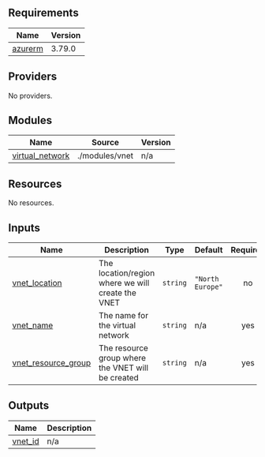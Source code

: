 ## Requirements

| Name | Version |
|------|---------|
| <a name="requirement_azurerm"></a> [azurerm](#requirement\_azurerm) | 3.79.0 |

## Providers

No providers.

## Modules

| Name | Source | Version |
|------|--------|---------|
| <a name="module_virtual_network"></a> [virtual\_network](#module\_virtual\_network) | ./modules/vnet | n/a |

## Resources

No resources.

## Inputs

| Name | Description | Type | Default | Required |
|------|-------------|------|---------|:--------:|
| <a name="input_vnet_location"></a> [vnet\_location](#input\_vnet\_location) | The location/region where we will create the VNET | `string` | `"North Europe"` | no |
| <a name="input_vnet_name"></a> [vnet\_name](#input\_vnet\_name) | The name for the virtual network | `string` | n/a | yes |
| <a name="input_vnet_resource_group"></a> [vnet\_resource\_group](#input\_vnet\_resource\_group) | The resource group where the VNET will be created | `string` | n/a | yes |

## Outputs

| Name | Description |
|------|-------------|
| <a name="output_vnet_id"></a> [vnet\_id](#output\_vnet\_id) | n/a |
